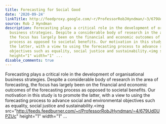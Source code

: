 ```yaml
---
title: Forecasting for Social Good
date: '2020-09-24'
linkTitle: http://feedproxy.google.com/~r/ProfessorRobJHyndman/~3/679Ud0UPZUc/
source: Rob J Hyndman
description: Forecasting plays a critical role in the development of organisational
  business strategies. Despite a considerable body of research in the area of forecasting,
  the focus has largely been on the financial and economic outcomes of the forecasting
  process as opposed to societal benefits. Our motivation in this study is to promote
  the latter, with a view to using the forecasting process to advance social and environmental
  objectives such as equality, social justice and sustainability.<img src="http://feeds.feedburner.com/~r/ProfessorRobJHyndman/~4/679Ud0UPZUc"
  height="1" width="1" ...
disable_comments: true
---
```

Forecasting plays a critical role in the development of organisational business strategies. Despite a considerable body of research in the area of forecasting, the focus has largely been on the financial and economic outcomes of the forecasting process as opposed to societal benefits. Our motivation in this study is to promote the latter, with a view to using the forecasting process to advance social and environmental objectives such as equality, social justice and sustainability.<img src="http://feeds.feedburner.com/~r/ProfessorRobJHyndman/~4/679Ud0UPZUc" height="1" width="1" ...